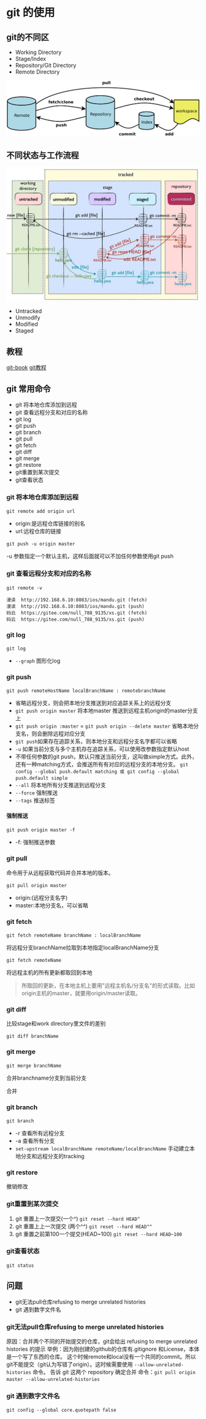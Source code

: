 # git 的使用

## git的不同区

- Working Directory
- Stage/Index
- Repository/Git Directory
- Remote Directory

![img](../Sources/1090617201810082115574022328387261.png)

## 不同状态与工作流程

![img](../Sources/10906172018100821224587752530897.png)

- Untracked
- Unmodify
- Modified
- Staged

## 教程

[git-book](https://git-scm.com/book/zh/v2)
[git教程](http://www.yiibai.com/git/git_push.html)

## git 常用命令

- git 将本地仓库添加到远程
- git 查看远程分支和对应的名称
- git log
- git push
- git branch
- git pull
- git fetch
- git diff
- git merge
- git restore
- git重置到某次提交
- git查看状态


### git 将本地仓库添加到远程

`git remote add origin url`

- origin:是远程仓库链接的别名
- url:远程仓库的链接

`git push -u origin master`

-u 参数指定一个默认主机，这样后面就可以不加任何参数使用git push

### git 查看远程分支和对应的名称

`git remote -v`

``` Command
漫读	http://192.168.6.10:8083/ios/mandu.git (fetch)
漫读	http://192.168.6.10:8083/ios/mandu.git (push)
码云	https://gitee.com/null_788_9135/xs.git (fetch)
码云	https://gitee.com/null_788_9135/xs.git (push)
```

### git log

`git log`

- `--graph` 图形化log

### git push

`git push remoteHostName localBranchName : remotebranchName`

- 省略远程分支，则会把本地分支推送到对应追踪关系上的远程分支
- `git push origin master` 将本地master 推送到远程主机origin的master分支上
- `git push origin :master` = `git push origin --delete master` 省略本地分支名，则会删除远程对应分支
- `git push`如果存在追踪关系，则本地分支和远程分支名字都可以省略
- `-u` 如果当前分支与多个主机存在追踪关系，可以使用改参数指定默认host
- 不带任何参数的git push，默认只推送当前分支，这叫做simple方式。此外，还有一种matching方式，会推送所有有对应的远程分支的本地分支。 `git config --global push.default matching 或 git config --global push.default simple`
- `--all` 将本地所有分支推送到远程分支
- `--force` 强制推送
- `--tags` 推送标签


#### 强制推送

`git push origin master -f`

- -f: 强制推送参数

### git pull

命令用于从远程获取代码并合并本地的版本。

`git pull origin master`

- origin:(远程分支名字)
- master:本地分支名，可以省略

### git fetch 

`git fetch remoteName branchName : localBranchName`

将远程分支branchName拉取到本地指定localBranchName分支

`git fetch remoteName`

将远程主机的所有更新都取回到本地

>所取回的更新，在本地主机上要用"远程主机名/分支名"的形式读取。比如origin主机的master，就要用origin/master读取。

### git diff

比较stage和work directory里文件的差别

`git diff branchName`

### git merge

`git merge branchName`

合并branchname分支到当前分支

合并

### git branch

`git branch`

- -r 查看所有远程分支
- -a 查看所有分支
- `set-upstream localBranchName remoteName/localBranchName` 手动建立本地分支和远程分支的tracking



### git restore

撤销修改

### git重置到某次提交

1. git 重置上一次提交(一个^) `git reset --hard HEAD^`
2. git 重置上上一次提交 (两个^^) `git reset --hard HEAD^^`
3. git 重置之前第100一个提交(HEAD~100) `git reset --hard HEAD~100`

### git查看状态

`git status`

## 问题

- git无法pull仓库refusing to merge unrelated histories
- git 遇到数字文件名

### git无法pull仓库refusing to merge unrelated histories

原因：合并两个不同的开始提交的仓库，git会给出 refusing to merge unrelated histories 的提示
举例：因为刚创建的github的仓库有.gitignore 和License，本体是一个写了东西的仓库。
这个时候remote和local没有一个共同的commit。所以
git不能提交（git认为写错了origin）。这时候需要使用 `--allow-unrelated-histories` 命令。
告诉 git 这两个 repository 确定合并
命令：`git pull origin master --allow-unrelated-histories`

### git 遇到数字文件名

`git config --global core.quotepath false`
